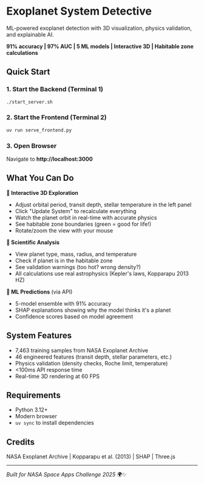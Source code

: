 # Exoplanet System Detective

ML-powered exoplanet detection with 3D visualization, physics validation, and explainable AI.

**91% accuracy | 97% AUC | 5 ML models | Interactive 3D | Habitable zone calculations**

## Quick Start

### 1. Start the Backend (Terminal 1)
```bash
./start_server.sh
```

### 2. Start the Frontend (Terminal 2)
```bash
uv run serve_frontend.py
```

### 3. Open Browser
Navigate to **http://localhost:3000**

## What You Can Do

**🌟 Interactive 3D Exploration**
- Adjust orbital period, transit depth, stellar temperature in the left panel
- Click "Update System" to recalculate everything
- Watch the planet orbit in real-time with accurate physics
- See habitable zone boundaries (green = good for life!)
- Rotate/zoom the view with your mouse

**🔬 Scientific Analysis**
- View planet type, mass, radius, and temperature
- Check if planet is in the habitable zone
- See validation warnings (too hot? wrong density?)
- All calculations use real astrophysics (Kepler's laws, Kopparapu 2013 HZ)

**🤖 ML Predictions** (via API)
- 5-model ensemble with 91% accuracy
- SHAP explanations showing why the model thinks it's a planet
- Confidence scores based on model agreement

## System Features

- 7,463 training samples from NASA Exoplanet Archive
- 46 engineered features (transit depth, stellar parameters, etc.)
- Physics validation (density checks, Roche limit, temperature)
- <100ms API response time
- Real-time 3D rendering at 60 FPS

## Requirements

- Python 3.12+
- Modern browser
- `uv sync` to install dependencies

## Credits

NASA Exoplanet Archive | Kopparapu et al. (2013) | SHAP | Three.js

---
*Built for NASA Space Apps Challenge 2025* 🌍✨
